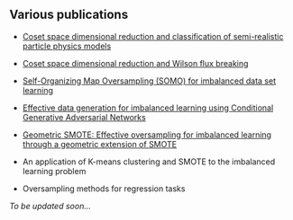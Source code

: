 ## Various publications

- [Coset space dimensional reduction and classification of semi-realistic particle physics models](http://onlinelibrary.wiley.com/doi/10.1002/prop.200710515/abstract)

- [Coset space dimensional reduction and Wilson flux breaking](https://link.springer.com/article/10.1140/epjc/s10052-008-0822-0)

- [Self-Organizing Map Oversampling (SOMO) for imbalanced data set learning](http://www.sciencedirect.com/science/article/pii/S0957417417302324)

- [Effective data generation for imbalanced learning using Conditional Generative Adversarial Networks](https://github.com/gdouzas/publications/tree/master/CGAN)

- [Geometric SMOTE: Effective oversampling for imbalanced learning through a geometric extension of SMOTE](https://github.com/gdouzas/imbalanced-tools/blob/master/imbtools/algorithms/geometric_smote.py)

- An application of K-means clustering and SMOTE to the imbalanced learning problem

- Oversampling methods for regression tasks

*To be updated soon...*